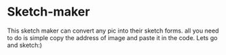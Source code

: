 # Sketch-maker
This sketch maker can convert any pic into their sketch forms.
all you need to do is simple copy the address of image and paste
it in the code.
Lets go and sketch:)
